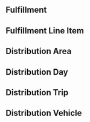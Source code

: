 ## Fulfillment

## Fulfillment Line Item

## Distribution Area

## Distribution Day

## Distribution Trip

## Distribution Vehicle